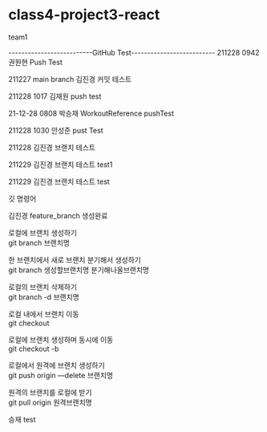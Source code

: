# class4-project3-react
team1


--------------------------GitHub Test--------------------------
211228 0942 권원현 Push Test

211227 main branch 김진경 커밋 테스트

211228 1017 김재원 push test

21-12-28 0808 박승재 WorkoutReference pushTest

211228 1030 안성준 pust Test


211228 김진경 브랜치 테스트

211229 김진경 브랜치 테스트 test1

211229 김진경 브랜치 테스트 test  


깃 명령어

김진경 feature_branch 생성완료

로컬에 브랜치 생성하기  
git branch 브랜치명  

한 브랜치에서 새로 브랜치 분기해서 생성하기   
git branch 생성할브랜치명 분기해나올브랜치명  

로컬의 브랜치 삭제하기  
git branch -d 브랜치명  

로컬 내에서 브랜치 이동   
git checkout  

로컬에 브랜치 생성하며 동시에 이동  
git checkout -b  

로컬에서 원격에 브랜치 생성하기  
git push origin —delete 브랜치명  

원격의 브랜치를 로컬에 받기  
git pull origin 원격브랜치명  

승재 test